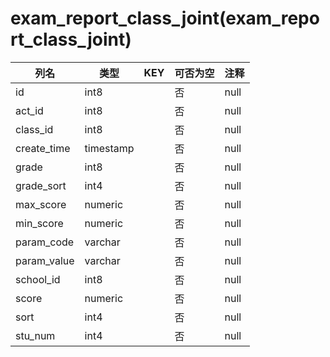# exam_report_class_joint(exam_report_class_joint)
| 列名   | 类型   | KEY  | 可否为空 | 注释   |
| ---- | ---- | ---- | ---- | ---- |
|id|int8||否|null|
|act_id|int8||否|null|
|class_id|int8||否|null|
|create_time|timestamp||否|null|
|grade|int8||否|null|
|grade_sort|int4||否|null|
|max_score|numeric||否|null|
|min_score|numeric||否|null|
|param_code|varchar||否|null|
|param_value|varchar||否|null|
|school_id|int8||否|null|
|score|numeric||否|null|
|sort|int4||否|null|
|stu_num|int4||否|null|
